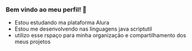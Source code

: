 ### Bem vindo ao meu perfil!  🥈  


- Estou estudando ma plataforma Alura
- Estou me desenvolvendo nas linguagens java scriptutil
- utilizo esse rspaço para minha organização  e compartilhamento dos meus projetos

###
